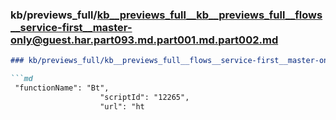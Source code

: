 ### kb/previews_full/kb__previews_full__kb__previews_full__flows__service-first__master-only@guest.har.part093.md.part001.md.part002.md

```md
### kb/previews_full/kb__previews_full__flows__service-first__master-only@guest.har.part093.md.part001.md (part 002)

```md
 "functionName": "Bt",
                    "scriptId": "12265",
                    "url": "ht
```

```

```
